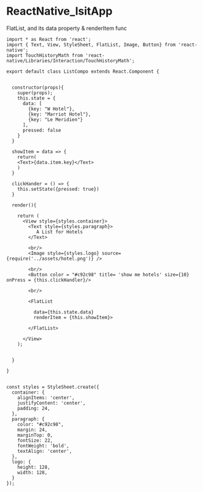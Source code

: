 # ReactNative_lsitApp
FlatList, and its data property &amp; renderItem func

    import * as React from 'react';
    import { Text, View, StyleSheet, FlatList, Image, Button} from 'react-native';
    import TouchHistoryMath from 'react-native/Libraries/Interaction/TouchHistoryMath';

    export default class ListCompo extends React.Component {


      constructor(props){
        super(props);
        this.state = {
          data: [
            {key: "W Hotel"},
            {key: "Marriot Hotel"},
            {key: "Le Meridien"}
          ],
          pressed: false
        }
      }

      showItem = data => {
        return(
        <Text>{data.item.key}</Text>
        )
      }

      clickHander = () => {
        this.setState({pressed: true})
      }

      render(){

        return (
          <View style={styles.container}>
            <Text style={styles.paragraph}>
               A List for Hotels
            </Text>

            <br/>
            <Image style={styles.logo} source={require('../assets/hotel.png')} />

            <br/>
            <Button color = "#c92c98" title= 'show me hotels' size={10} onPress = {this.clickHandler}/>

            <br/>

            <FlatList

              data={this.state.data}
              renderItem = {this.showItem}>

            </FlatList>

          </View>
        );


      }

    }


    const styles = StyleSheet.create({
      container: {
        alignItems: 'center',
        justifyContent: 'center',
        padding: 24,
      },
      paragraph: {
        color: "#c92c98",
        margin: 24,
        marginTop: 0,
        fontSize: 22,
        fontWeight: 'bold',
        textAlign: 'center',
      },
      logo: {
        height: 128,
        width: 128,
      }
    });

